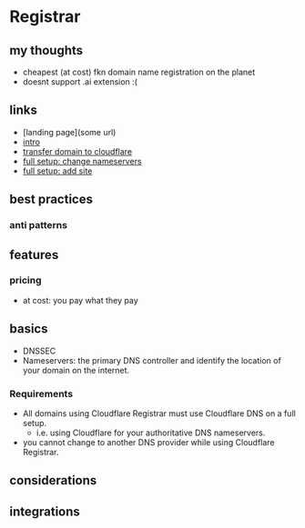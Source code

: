 # Registrar

## my thoughts

- cheapest (at cost) fkn domain name registration on the planet
- doesnt support .ai extension :(

## links

- [landing page](some url)
- [intro](https://www.cloudflare.com/learning/dns/what-is-cloudflare-registrar/)
- [transfer domain to cloudflare](https://developers.cloudflare.com/registrar/get-started/transfer-domain-to-cloudflare)
- [full setup: change nameservers](https://developers.cloudflare.com/dns/zone-setups/full-setup/setup/)
- [full setup: add site](https://developers.cloudflare.com/fundamentals/get-started/setup/add-site/)

## best practices

### anti patterns

## features

### pricing

- at cost: you pay what they pay

## basics

- DNSSEC
- Nameservers: the primary DNS controller and identify the location of your domain on the internet.

### Requirements

- All domains using Cloudflare Registrar must use Cloudflare DNS on a full setup.
  - i.e. using Cloudflare for your authoritative DNS nameservers.
- you cannot change to another DNS provider while using Cloudflare Registrar.

## considerations

## integrations
